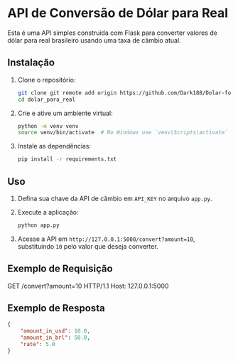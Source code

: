 # API de Conversão de Dólar para Real

Esta é uma API simples construída com Flask para converter valores de dólar para real brasileiro usando uma taxa de câmbio atual.

## Instalação

1. Clone o repositório:
    ```bash
    git clone git remote add origin https://github.com/Dark188/Dolar-for-Reais
    cd dolar_para_real
    ```

2. Crie e ative um ambiente virtual:
    ```bash
    python -m venv venv
    source venv/bin/activate  # No Windows use `venv\Scripts\activate`
    ```

3. Instale as dependências:
    ```bash
    pip install -r requirements.txt
    ```

## Uso

1. Defina sua chave da API de câmbio em `API_KEY` no arquivo `app.py`.

2. Execute a aplicação:
    ```bash
    python app.py
    ```

3. Acesse a API em `http://127.0.0.1:5000/convert?amount=10`, substituindo `10` pelo valor que deseja converter.

## Exemplo de Requisição

GET /convert?amount=10 HTTP/1.1
Host: 127.0.0.1:5000

## Exemplo de Resposta

```json
{
    "amount_in_usd": 10.0,
    "amount_in_brl": 50.0,
    "rate": 5.0
}


